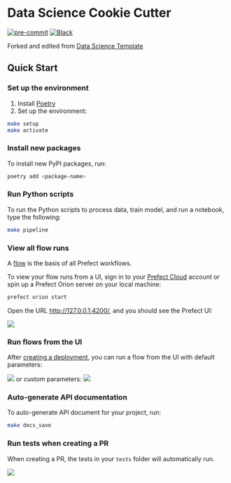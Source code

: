 # Data Science Cookie Cutter

[![pre-commit](https://img.shields.io/badge/pre--commit-enabled-brightgreen?logo=pre-commit&logoColor=white)][pre-commit]
[![Black](https://img.shields.io/badge/code%20style-black-000000.svg)][black]

[pre-commit]: https://github.com/pre-commit/pre-commit
[black]: https://github.com/psf/black

Forked and edited from [Data Science Template](https://github.com/khuyentran1401/data-science-template)

## Quick Start

### Set up the environment

1. Install [Poetry](https://python-poetry.org/docs/#installation)
2. Set up the environment:

```bash
make setup
make activate
```

### Install new packages

To install new PyPI packages, run:

```bash
poetry add <package-name>
```

### Run Python scripts

To run the Python scripts to process data, train model, and run a notebook, type the following:

```bash
make pipeline
```

### View all flow runs

A [flow](https://docs.prefect.io/concepts/flows/) is the basis of all Prefect workflows.

To view your flow runs from a UI, sign in to your [Prefect Cloud](https://app.prefect.cloud/) account or spin up a Prefect Orion server on your local machine:

```bash
prefect orion start
```

Open the URL <http://127.0.0.1:4200/>, and you should see the Prefect UI:

![](images/prefect_cloud.png)

### Run flows from the UI

After [creating a deployment](https://towardsdatascience.com/build-a-full-stack-ml-application-with-pydantic-and-prefect-915f00fe0c62?sk=b1f8c5cb53a6a9d7f48d66fa778e9cf0), you can run a flow from the UI with default parameters:

![](https://miro.medium.com/max/1400/1*KPRQS3aeuYhL_Anv3-r9Ag.gif)
or custom parameters:
![](https://miro.medium.com/max/1400/1*jGKmPR3aoXeIs3SEaHPhBg.gif)

### Auto-generate API documentation

To auto-generate API document for your project, run:

```bash
make docs_save
```

### Run tests when creating a PR

When creating a PR, the tests in your `tests` folder will automatically run.

![](images/github_actions.png)
